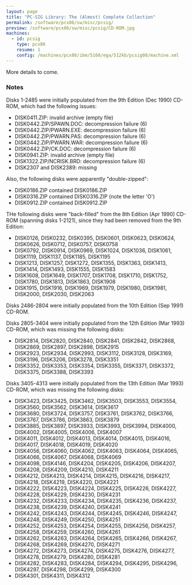 ```yaml
---
layout: page
title: "PC-SIG Library: The (Almost) Complete Collection"
permalink: /software/pcx86/sw/misc/pcsig/
preview: /software/pcx86/sw/misc/pcsig/CD-ROM.jpg
machines:
  - id: pcsig
    type: pcx86
    resume: 1
    config: /machines/pcx86/ibm/5160/ega/512kb/pcsig08/machine.xml
---
```


More details to come.

### Notes

Disks 1-2485 were initially populated from the 9th Edition (Dec 1990) CD-ROM, which had the following issues:

  - DISK0411.ZIP: invalid archive (empty file)
  - DISK0442.ZIP/SPAWN.DOC: decompression failure (6)
  - DISK0442.ZIP/PWARN.EXE: decompression failure (6)
  - DISK0442.ZIP/PWARN.PAS: decompression failure (6)
  - DISK0442.ZIP/PWARN.WAR: decompression failure (6)
  - DISK0442.ZIP/CK.DOC: decompression failure (6)
  - DISK0941.ZIP: invalid archive (empty file)
  - DISK1322.ZIP/NCRISK.BRD: decompression failure (6)
  - DISK2307 and DISK2389: missing

Also, the following disks were apparently "double-zipped":

  - DISK0186.ZIP contained DISK0186.ZIP
  - DISK0316.ZIP contained DISKO316.ZIP (note the letter 'O')
  - DISK0912.ZIP contained DISK0912.ZIP

THe following disks were "back-filled" from the 8th Edition (Apr 1990) CD-ROM (spanning disks 1-2121), since they
had been removed from the 9th Edition:

  - DISK0126, DISK0232, DISK0395, DISK0601, DISK0623, DISK0624, DISK0626, DISK0712, DISK0757, DISK0758
  - DISK0792, DISK0914, DISK0969, DISK1024, DISK1036, DISK1061, DISK1119, DISK1137, DISK1185, DISK1195
  - DISK1213, DISK1257, DISK1272, DISK1355, DISK1363, DISK1413, DISK1414, DISK1493, DISK1555, DISK1583
  - DISK1608, DISK1649, DISK1707, DISK1708, DISK1710, DISK1752, DISK1780, DISK1813, DISK1863, DISK1908
  - DISK1915, DISK1916, DISK1969, DISK1979, DISK1980, DISK1981, DISK2000, DISK2030, DISK2063

Disks 2486-2804 were initially populated from the 10th Edition (Sep 1991) CD-ROM.

Disks 2805-3404 were initially populated from the 12th Edition (Mar 1993) CD-ROM, which was missing the following disks:

  - DISK2814, DISK2820, DISK2840, DISK2841, DISK2842, DISK2868, DISK2869, DISK2897, DISK2898, DISK2915
  - DISK2923, DISK2934, DISK2993, DISK3112, DISK3128, DISK3169, DISK3196, DISK3206, DISK3278, DISK3351
  - DISK3352, DISK3353, DISK3354, DISK3355, DISK3371, DISK3372, DISK3375, DISK3388, DISK3393

Disks 3405-4313 were initially populated from the 13th Edition (Mar 1993) CD-ROM, which was missing the following disks:

  - DISK3423, DISK3425, DISK3462, DISK3503, DISK3553, DISK3554, DISK3560, DISK3562, DISK3614, DISK3617
  - DISK3680, DISK3724, DISK3757, DISK3761, DISK3762, DISK3766, DISK3767, DISK3786, DISK3863, DISK3879
  - DISK3885, DISK3897, DISK3933, DISK3993, DISK3994, DISK4000, DISK4002, DISK4005, DISK4006, DISK4007
  - DISK4011, DISK4012, DISK4013, DISK4014, DISK4015, DISK4016, DISK4017, DISK4018, DISK4019, DISK4020
  - DISK4056, DISK4060, DISK4062, DISK4063, DISK4064, DISK4065, DISK4066, DISK4067, DISK4068, DISK4069
  - DISK4098, DISK4146, DISK4204, DISK4205, DISK4206, DISK4207, DISK4208, DISK4209, DISK4210, DISK4211
  - DISK4212, DISK4213, DISK4214, DISK4215, DISK4216, DISK4217, DISK4218, DISK4219, DISK4220, DISK4221
  - DISK4222, DISK4223, DISK4224, DISK4225, DISK4226, DISK4227, DISK4228, DISK4229, DISK4230, DISK4231
  - DISK4232, DISK4233, DISK4234, DISK4235, DISK4236, DISK4237, DISK4238, DISK4239, DISK4240, DISK4241
  - DISK4242, DISK4243, DISK4244, DISK4245, DISK4246, DISK4247, DISK4248, DISK4249, DISK4250, DISK4251
  - DISK4252, DISK4253, DISK4254, DISK4255, DISK4256, DISK4257, DISK4258, DISK4259, DISK4260, DISK4261
  - DISK4262, DISK4263, DISK4264, DISK4265, DISK4266, DISK4267, DISK4268, DISK4269, DISK4270, DISK4271
  - DISK4272, DISK4273, DISK4274, DISK4275, DISK4276, DISK4277, DISK4278, DISK4279, DISK4280, DISK4281
  - DISK4282, DISK4283, DISK4284, DISK4294, DISK4295, DISK4296, DISK4297, DISK4298, DISK4299, DISK4300
  - DISK4301, DISK4311, DISK4312
